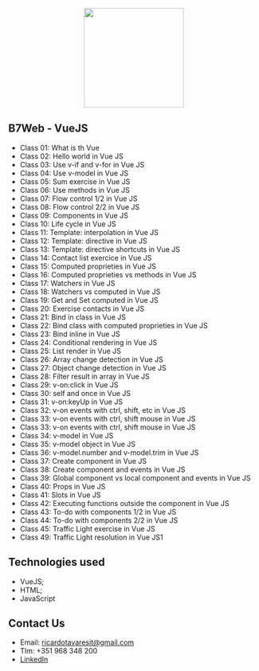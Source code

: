 <p align="center"><img src="https://www.vectorlogo.zone/logos/vuejs/vuejs-ar21.svg" width="200px"></p>

<h2>B7Web - VueJS</h2>

- Class 01: What is th Vue
- Class 02: Hello world in Vue JS
- Class 03: Use v-if and v-for in Vue JS
- Class 04: Use v-model in Vue JS
- Class 05: Sum exercise in Vue JS
- Class 06: Use methods in Vue JS
- Class 07: Flow control 1/2 in Vue JS
- Class 08: Flow control 2/2 in Vue JS
- Class 09: Components in Vue JS
- Class 10: Life cycle in Vue JS
- Class 11: Template: interpolation in Vue JS
- Class 12: Template: directive in Vue JS
- Class 13: Template: directive shortcuts in Vue JS
- Class 14: Contact list exercice in Vue JS
- Class 15: Computed proprieties in Vue JS
- Class 16: Computed proprieties vs methods in Vue JS
- Class 17: Watchers in Vue JS
- Class 18: Watchers  vs computed in Vue JS
- Class 19: Get and Set computed in Vue JS
- Class 20: Exercise contacts in Vue JS
- Class 21: Bind in class in Vue JS
- Class 22: Bind class with computed proprieties in Vue JS
- Class 23: Bind inline in Vue JS
- Class 24: Conditional rendering in Vue JS
- Class 25: List render in Vue JS
- Class 26: Array change detection in Vue JS
- Class 27: Object change detection in Vue JS
- Class 28: Filter result in array in Vue JS
- Class 29: v-on:click in Vue JS
- Class 30: self and once in Vue JS
- Class 31: v-on:keyUp in Vue JS
- Class 32: v-on events with ctrl, shift, etc in Vue JS
- Class 33: v-on events with ctrl, shift mouse in Vue JS
- Class 33: v-on events with ctrl, shift mouse in Vue JS
- Class 34: v-model in Vue JS
- Class 35: v-model object in Vue JS
- Class 36: v-model.number and v-model.trim in Vue JS
- Class 37: Create component in Vue JS
- Class 38: Create component and events in Vue JS
- Class 39: Global component vs local component and events in Vue JS
- Class 40: Props in Vue JS
- Class 41: Slots in Vue JS
- Class 42: Executing functions outside the component in Vue JS
- Class 43: To-do with components 1/2 in Vue JS
- Class 44: To-do with components 2/2 in Vue JS
- Class 45: Traffic Light exercise in Vue JS
- Class 49: Traffic Light resolution in Vue JS1

## Technologies used
- VueJS;
- HTML;
- JavaScript

## Contact Us

- Email: ricardotavaresit@gmail.com
- Tlm: +351 968 348 200
- [LinkedIn](https://www.linkedin.com/in/ricardotavaresit/)